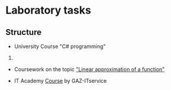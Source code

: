 # Laboratory tasks

## Structure
* University Course "C# programming" 
1. 

* Coursework on the topic ["Linear approximation of a function"](https://github.com/ouvwte/CSharp-Courses/tree/main/Coursework/Kyrsovaya)

* IT Academy [Course](https://github.com/ouvwte/CSharp-Courses/tree/main/CScourse2022GAZ) by GAZ-ITservice
